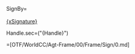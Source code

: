 SignBy=<br><br><u>{xSignature}</u>

Handle.sec=("{Handle}")

=[OTF/WorldCC/Agt-Frame/00/Frame/Sign/0.md]

